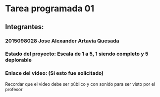 # Tarea programada 01

## Integrantes:

### 2015098028 Jose Alexander Artavia Quesada

### Estado del proyecto: Escala de 1 a 5, 1 siendo completo y 5 deplorable

### Enlace del video: (Si esto fue solicitado)

Recordar que el video debe ser público y con sonido para ser visto por el profesor
